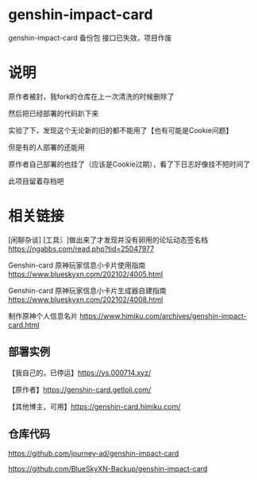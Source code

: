 # genshin-impact-card
genshin-impact-card 备份包 接口已失效，项目作废

# 说明
原作者被封，我fork的仓库在上一次清洗的时候删除了

然后把已经部署的代码趴下来

实验了下，发现这个无论新的旧的都不能用了【也有可能是Cookie问题】

但是有的人部署的还能用

原作者自己部署的也挂了（应该是Cookie过期），看了下日志好像挂不短时间了

此项目留着存档吧

# 相关链接

[闲聊杂谈] [工具氵]做出来了才发现并没有卵用的论坛动态签名档
https://ngabbs.com/read.php?tid=25047977


Genshin-card 原神玩家信息小卡片使用指南
https://www.blueskyxn.com/202102/4005.html


Genshin-card 原神玩家信息小卡片生成器自建指南
https://www.blueskyxn.com/202102/4008.html

制作原神个人信息名片
https://www.himiku.com/archives/genshin-impact-card.html

## 部署实例
【我自己的，已停运】https://ys.000714.xyz/

【原作者】https://genshin-card.getloli.com/

【其他博主，可用】https://genshin-card.himiku.com/

## 仓库代码
https://github.com/journey-ad/genshin-impact-card

https://github.com/BlueSkyXN-Backup/genshin-impact-card
